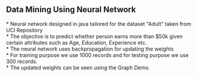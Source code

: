 <h2>Data Mining Using Neural Network </h2>
* Neural network designed in java tailored for the dataset "Adult" taken from UCI Repository <br>
* The objective is to predict whether person earns more than $50k given certain attributes such as Age, Education, Experience     etc. <br>
* The neural network uses backpropagation for updating the weights<br>
* For training purpose we use 1000 records and for testing purpose we use 300 records.<br>
* The updated weights can be seen using the Graph Demo.<br>
